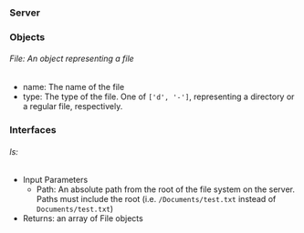 ### Server

### Objects
###### File: An object representing a file
* name: The name of the file
* type: The type of the file. One of `['d', '-']`, representing a directory or a regular file, respectively.

### Interfaces
###### ls:
* Input Parameters
  * Path: An absolute path from the root of the file system on the server. Paths must include the root (i.e. `/Documents/test.txt` instead of `Documents/test.txt`)
* Returns: an array of File objects
